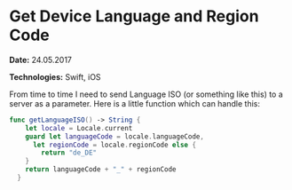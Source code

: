 # Get Device Language and Region Code

__Date:__ 24.05.2017

__Technologies:__ Swift, iOS

From time to time I need to send Language ISO (or something like this) to a server as a parameter. Here is a little function which can handle this:

```swift
func getLanguageISO() -> String {
    let locale = Locale.current
    guard let languageCode = locale.languageCode,
      let regionCode = locale.regionCode else {
        return "de_DE"
    }
    return languageCode + "_" + regionCode
  }

```
